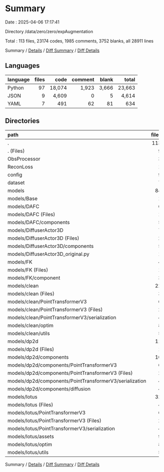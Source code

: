# Summary

Date : 2025-04-06 17:17:41

Directory /data/zero/zero/expAugmentation

Total : 113 files,  23174 codes, 1985 comments, 3752 blanks, all 28911 lines

Summary / [Details](details.md) / [Diff Summary](diff.md) / [Diff Details](diff-details.md)

## Languages
| language | files | code | comment | blank | total |
| :--- | ---: | ---: | ---: | ---: | ---: |
| Python | 97 | 18,074 | 1,923 | 3,666 | 23,663 |
| JSON | 9 | 4,609 | 0 | 5 | 4,614 |
| YAML | 7 | 491 | 62 | 81 | 634 |

## Directories
| path | files | code | comment | blank | total |
| :--- | ---: | ---: | ---: | ---: | ---: |
| . | 113 | 23,174 | 1,985 | 3,752 | 28,911 |
| . (Files) | 9 | 1,873 | 262 | 457 | 2,592 |
| ObsProcessor | 3 | 922 | 124 | 234 | 1,280 |
| ReconLoss | 1 | 149 | 4 | 35 | 188 |
| config | 9 | 606 | 80 | 113 | 799 |
| dataset | 7 | 2,063 | 308 | 482 | 2,853 |
| models | 84 | 17,561 | 1,207 | 2,431 | 21,199 |
| models/Base | 1 | 41 | 0 | 13 | 54 |
| models/DAFC | 6 | 1,495 | 123 | 262 | 1,880 |
| models/DAFC (Files) | 1 | 484 | 88 | 101 | 673 |
| models/DAFC/components | 5 | 1,011 | 35 | 161 | 1,207 |
| models/DiffuserActor3D | 7 | 1,985 | 211 | 373 | 2,569 |
| models/DiffuserActor3D (Files) | 2 | 974 | 176 | 214 | 1,364 |
| models/DiffuserActor3D/components | 5 | 1,011 | 35 | 159 | 1,205 |
| models/DiffuserActor3D_original.py | 1 | 553 | 49 | 68 | 670 |
| models/FK | 4 | 463 | 50 | 150 | 663 |
| models/FK (Files) | 1 | 342 | 46 | 110 | 498 |
| models/FK/component | 3 | 121 | 4 | 40 | 165 |
| models/clean | 22 | 2,878 | 225 | 546 | 3,649 |
| models/clean (Files) | 3 | 284 | 19 | 66 | 369 |
| models/clean/PointTransformerV3 | 6 | 1,685 | 123 | 257 | 2,065 |
| models/clean/PointTransformerV3 (Files) | 2 | 1,345 | 74 | 146 | 1,565 |
| models/clean/PointTransformerV3/serialization | 4 | 340 | 49 | 111 | 500 |
| models/clean/optim | 8 | 539 | 36 | 141 | 716 |
| models/clean/utils | 5 | 370 | 47 | 82 | 499 |
| models/dp2d | 11 | 2,303 | 178 | 425 | 2,906 |
| models/dp2d (Files) | 1 | 163 | 28 | 51 | 242 |
| models/dp2d/components | 10 | 2,140 | 150 | 374 | 2,664 |
| models/dp2d/components/PointTransformerV3 | 6 | 1,685 | 123 | 257 | 2,065 |
| models/dp2d/components/PointTransformerV3 (Files) | 2 | 1,345 | 74 | 146 | 1,565 |
| models/dp2d/components/PointTransformerV3/serialization | 4 | 340 | 49 | 111 | 500 |
| models/dp2d/components/diffusion | 4 | 455 | 27 | 117 | 599 |
| models/lotus | 32 | 7,843 | 371 | 594 | 8,808 |
| models/lotus (Files) | 4 | 668 | 46 | 96 | 810 |
| models/lotus/PointTransformerV3 | 6 | 1,685 | 123 | 257 | 2,065 |
| models/lotus/PointTransformerV3 (Files) | 2 | 1,345 | 74 | 146 | 1,565 |
| models/lotus/PointTransformerV3/serialization | 4 | 340 | 49 | 111 | 500 |
| models/lotus/assets | 9 | 4,609 | 0 | 5 | 4,614 |
| models/lotus/optim | 8 | 539 | 36 | 141 | 716 |
| models/lotus/utils | 5 | 342 | 166 | 95 | 603 |

Summary / [Details](details.md) / [Diff Summary](diff.md) / [Diff Details](diff-details.md)